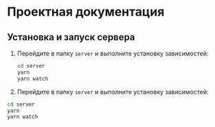 # Проектная документация

## Установка и запуск сервера

1. Перейдите в папку `server` и выполните установку зависимостей:
   ```bash
   cd server
   yarn
   yarn watch
 2. Перейдите в папку `server` и выполните установку зависимостей:
   ```bash
   cd server
   yarn
   yarn watch
